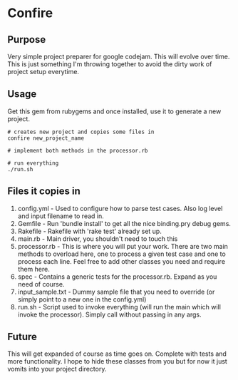 # Confire

## Purpose
Very simple project preparer for google codejam.  This will evolve over time.  This is just something I'm throwing together to avoid the dirty work of project setup everytime.

## Usage
Get this gem from rubygems and once installed, use it to generate a new project.

```shell
# creates new project and copies some files in
confire new_project_name

# implement both methods in the processor.rb

# run everything
./run.sh
```

## Files it copies in
1.  config.yml - Used to configure how to parse test cases.  Also log level and input filename to read in.
2.  Gemfile - Run 'bundle install' to get all the nice binding.pry debug gems.
3.  Rakefile - Rakefile with 'rake test' already set up.
4.  main.rb - Main driver, you shouldn't need to touch this
5.  processor.rb - This is where you will put your work.  There are two main methods to overload here, one to process a given test case and one to process each line.  Feel free to add other classes you need and require them here.
6.  spec - Contains a generic tests for the processor.rb.  Expand as you need of course.
7.  input_sample.txt - Dummy sample file that you need to override (or simply point to a new one in the config.yml)
8.  run.sh - Script used to invoke everything (will run the main which will invoke the processor).  Simply call without passing in any args.

## Future
This will get expanded of course as time goes on.  Complete with tests and more functionality.  I hope to hide these classes from you but for now it just vomits into your project directory.

